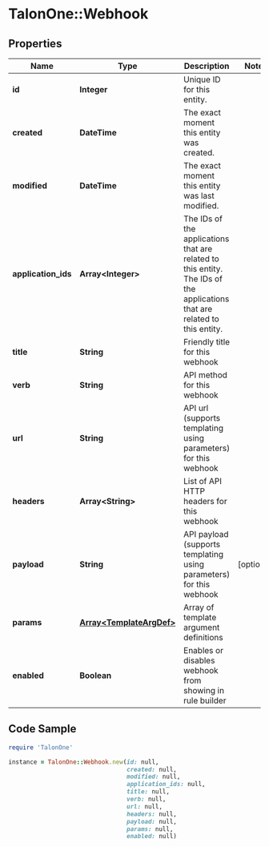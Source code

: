 # TalonOne::Webhook

## Properties

Name | Type | Description | Notes
------------ | ------------- | ------------- | -------------
**id** | **Integer** | Unique ID for this entity. | 
**created** | **DateTime** | The exact moment this entity was created. | 
**modified** | **DateTime** | The exact moment this entity was last modified. | 
**application_ids** | **Array&lt;Integer&gt;** | The IDs of the applications that are related to this entity. The IDs of the applications that are related to this entity. | 
**title** | **String** | Friendly title for this webhook | 
**verb** | **String** | API method for this webhook | 
**url** | **String** | API url (supports templating using parameters) for this webhook | 
**headers** | **Array&lt;String&gt;** | List of API HTTP headers for this webhook | 
**payload** | **String** | API payload (supports templating using parameters) for this webhook | [optional] 
**params** | [**Array&lt;TemplateArgDef&gt;**](TemplateArgDef.md) | Array of template argument definitions | 
**enabled** | **Boolean** | Enables or disables webhook from showing in rule builder | 

## Code Sample

```ruby
require 'TalonOne'

instance = TalonOne::Webhook.new(id: null,
                                 created: null,
                                 modified: null,
                                 application_ids: null,
                                 title: null,
                                 verb: null,
                                 url: null,
                                 headers: null,
                                 payload: null,
                                 params: null,
                                 enabled: null)
```


